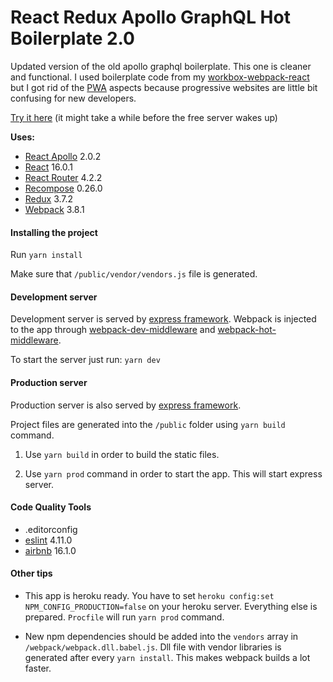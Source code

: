 # React Redux Apollo GraphQL Hot Boilerplate 2.0

Updated version of the old apollo graphql boilerplate. This one is cleaner and functional. I used boilerplate code from my [workbox-webpack-react](https://github.com/developer239/workbox-webpack-react) but I got rid of the [PWA](https://developers.google.com/web/progressive-web-apps/) aspects because progressive websites are little bit confusing for new developers.

[Try it here](https://workbox-webpack-react-pwa-app.herokuapp.com) (it might take a while before the free server wakes up)

__Uses:__

 * [React Apollo](https://github.com/apollographql/react-apollo) 2.0.2
 * [React](https://github.com/facebook/react) 16.0.1
 * [React Router](https://github.com/ReactTraining/react-router) 4.2.2
 * [Recompose](https://github.com/acdlite/recompose) 0.26.0
 * [Redux](https://github.com/reactjs/redux) 3.7.2
 * [Webpack](https://github.com/webpack/webpack) 3.8.1

#### Installing the project
 
 Run
 ```yarn install```
 
 Make sure that `/public/vendor/vendors.js` file is generated.
 
 #### Development server
 
 Development server is served by [express framework](https://github.com/expressjs/express). Webpack is injected to the app through [webpack-dev-middleware](https://github.com/webpack/webpack-dev-middleware) and [webpack-hot-middleware](https://github.com/glenjamin/webpack-hot-middleware).
 
 To start the server just run: `yarn dev`
 
 #### Production server
  
 Production server is also served by [express framework](https://github.com/expressjs/express).
  
 Project files are generated into the `/public` folder using `yarn build` command.
 
 1) Use `yarn build` in order to build the static files.
 
 2) Use `yarn prod` command in order to start the app. This will start express server.
 
 #### Code Quality Tools
 
 * .editorconfig
 * [eslint](https://github.com/eslint/eslint) 4.11.0
 * [airbnb](https://www.npmjs.com/package/eslint-config-airbnb) 16.1.0

#### Other tips

* This app is heroku ready. You have to set `heroku config:set NPM_CONFIG_PRODUCTION=false` on your heroku server. Everything else is prepared. `Procfile` will run `yarn prod` command.

* New npm dependencies should be added into the `vendors` array in `/webpack/webpack.dll.babel.js`. Dll file with vendor libraries is generated after every `yarn install`. This makes webpack builds a lot faster.
